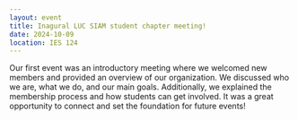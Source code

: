 ```yaml
---
layout: event 
title: Inagural LUC SIAM student chapter meeting!
date: 2024-10-09
location: IES 124
---
```



Our first event was an introductory meeting where we welcomed new members and provided an overview of our organization. We discussed who we are, what we do, and our main goals. Additionally, we explained the membership process and how students can get involved. It was a great opportunity to connect and set the foundation for future events!

